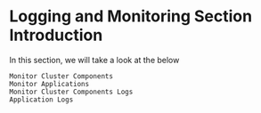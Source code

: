 

# Logging and Monitoring Section Introduction

In this section, we will take a look at the below

    Monitor Cluster Components
    Monitor Applications
    Monitor Cluster Components Logs
    Application Logs
